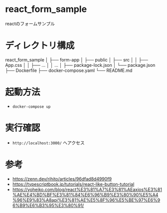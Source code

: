 # react_form_sample
reactのフォームサンプル

# ディレクトリ構成
react_form_sample
│
├── form-app
│   ├── public
│   ├── src
│   │   ├── App.css
│   │   ├── ...
│   │   ...
│   ├── package-lock.json
│   └── package.json
├── Dockerfile
├── docker-compose.yaml
└── README.md

# 起動方法
- `docker-compose up`

# 実行確認
- `http://localhost:3000/` へアクセス

# 参考
- https://zenn.dev/rihito/articles/96dfad8d4990f9
- https://typescriptbook.jp/tutorials/react-like-button-tutorial
- https://yoheiko.com/blog/react%E3%81%A7%E3%81%AEaxios%E3%81%AE%E4%BD%BF%E3%81%84%E6%96%B9%E3%80%90%E5%A4%96%E9%83%A8api%E3%81%AE%E5%8F%96%E5%BE%97%E6%96%B9%E6%B3%95%E3%80%91/
